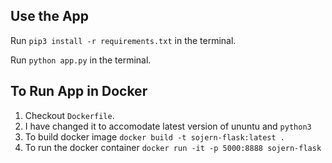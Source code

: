 ## Use the App

Run `pip3 install -r requirements.txt`  in the terminal.

Run `python app.py` in the terminal.

## To Run App in Docker

1. Checkout `Dockerfile`.
2. I have changed it to accomodate latest version of ununtu and `python3`
3. To build docker image `docker build -t sojern-flask:latest .`
4. To run the docker container `docker run -it -p 5000:8888 sojern-flask `